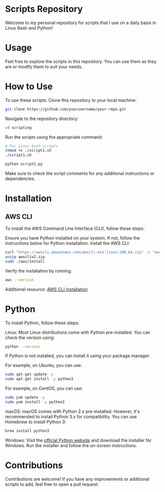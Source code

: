 # Scripts Repository
Welcome to my personal repository for scripts that I use on a daily basis in Linux Bash and Python!

# Usage
Feel free to explore the scripts in this repository. You can use them as they are or modify them to suit your needs.

# How to Use
To use these scripts:
Clone this repository to your local machine:
```bash
git clone https://github.com/yourusername/your-repo.git
```

Navigate to the repository directory:
```bash
cd scripting
```

Run the scripts using the appropriate command:
```bash
# For Linux bash scripts
chmod +x ./script1.sh
./script1.sh
```
```bash
python script2.py
```

Make sure to check the script comments for any additional instructions or dependencies.

# Installation
## AWS CLI
To install the AWS Command Line Interface (CLI), follow these steps:

Ensure you have Python installed on your system. If not, follow the instructions below for Python installation.
Install the AWS CLI:
```bash
curl "https://awscli.amazonaws.com/awscli-exe-linux-x86_64.zip" -o "awscliv2.zip"
unzip awscliv2.zip
sudo ./aws/install
```

Verify the installation by running:
```bash
aws --version
```

Additional resource: [AWS CLI installation](https://docs.aws.amazon.com/cli/latest/userguide/getting-started-install.html)

# Python
To install Python, follow these steps:

Linux: Most Linux distributions come with Python pre-installed. You can check the version using:
```bash
python --version
```

If Python is not installed, you can install it using your package manager. 

For example, on Ubuntu, you can use:
```bash
sudo apt-get update -y
sudo apt-get install -y python3
```

For example, on CentOS, you can use:
```bash
sudo yum update -y
sudo yum install -y python3
```

macOS: macOS comes with Python 2.x pre-installed. However, it's recommended to install Python 3.x for compatibility. You can use Homebrew to install Python 3:
```bash
brew install python3
```

Windows: Visit the [official Python website](https://www.python.org/downloads/) and download the installer for Windows. Run the installer and follow the on-screen instructions.

# Contributions
Contributions are welcome! If you have any improvements or additional scripts to add, feel free to open a pull request.
